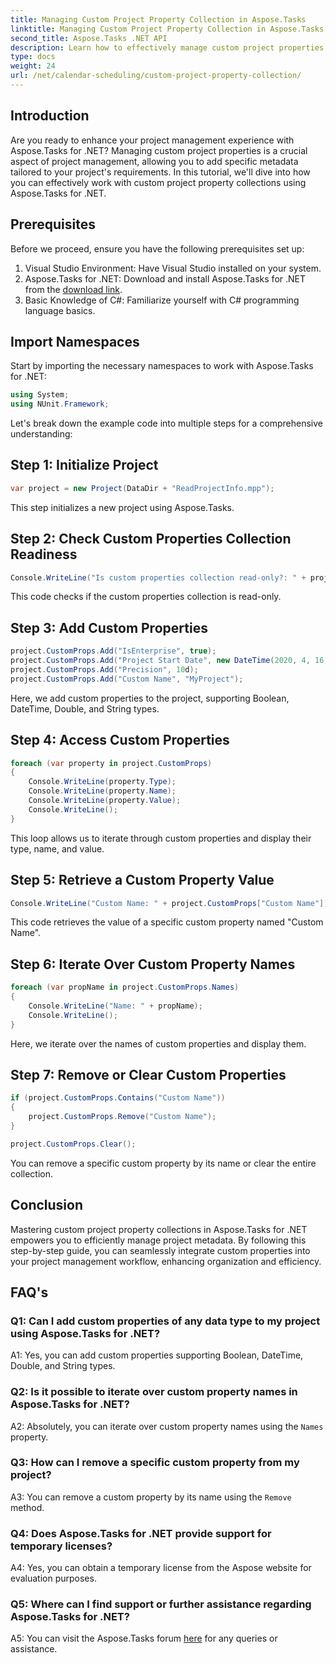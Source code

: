 ```yaml
---
title: Managing Custom Project Property Collection in Aspose.Tasks
linktitle: Managing Custom Project Property Collection in Aspose.Tasks
second_title: Aspose.Tasks .NET API
description: Learn how to effectively manage custom project properties in Aspose.Tasks for .NET, enhancing your project management experience. 
type: docs
weight: 24
url: /net/calendar-scheduling/custom-project-property-collection/
---
```

## Introduction

Are you ready to enhance your project management experience with Aspose.Tasks for .NET? Managing custom project properties is a crucial aspect of project management, allowing you to add specific metadata tailored to your project's requirements. In this tutorial, we'll dive into how you can effectively work with custom project property collections using Aspose.Tasks for .NET.

## Prerequisites

Before we proceed, ensure you have the following prerequisites set up:

1. Visual Studio Environment: Have Visual Studio installed on your system.
2. Aspose.Tasks for .NET: Download and install Aspose.Tasks for .NET from the [download link](https://releases.aspose.com/tasks/net/).
3. Basic Knowledge of C#: Familiarize yourself with C# programming language basics.

## Import Namespaces

Start by importing the necessary namespaces to work with Aspose.Tasks for .NET:

```csharp
using System;
using NUnit.Framework;

```

Let's break down the example code into multiple steps for a comprehensive understanding:

## Step 1: Initialize Project

```csharp
var project = new Project(DataDir + "ReadProjectInfo.mpp");
```

This step initializes a new project using Aspose.Tasks.

## Step 2: Check Custom Properties Collection Readiness

```csharp
Console.WriteLine("Is custom properties collection read-only?: " + project.CustomProps.IsReadOnly);
```

This code checks if the custom properties collection is read-only.

## Step 3: Add Custom Properties

```csharp
project.CustomProps.Add("IsEnterprise", true);
project.CustomProps.Add("Project Start Date", new DateTime(2020, 4, 16, 8, 0, 0));
project.CustomProps.Add("Precision", 10d);
project.CustomProps.Add("Custom Name", "MyProject");
```

Here, we add custom properties to the project, supporting Boolean, DateTime, Double, and String types.

## Step 4: Access Custom Properties

```csharp
foreach (var property in project.CustomProps)
{
    Console.WriteLine(property.Type);
    Console.WriteLine(property.Name);
    Console.WriteLine(property.Value);
    Console.WriteLine();
}
```

This loop allows us to iterate through custom properties and display their type, name, and value.

## Step 5: Retrieve a Custom Property Value

```csharp
Console.WriteLine("Custom Name: " + project.CustomProps["Custom Name"]);
```

This code retrieves the value of a specific custom property named "Custom Name".

## Step 6: Iterate Over Custom Property Names

```csharp
foreach (var propName in project.CustomProps.Names)
{
    Console.WriteLine("Name: " + propName);
    Console.WriteLine();
}
```

Here, we iterate over the names of custom properties and display them.

## Step 7: Remove or Clear Custom Properties

```csharp
if (project.CustomProps.Contains("Custom Name"))
{
    project.CustomProps.Remove("Custom Name");
}

project.CustomProps.Clear();
```

You can remove a specific custom property by its name or clear the entire collection.

## Conclusion

Mastering custom project property collections in Aspose.Tasks for .NET empowers you to efficiently manage project metadata. By following this step-by-step guide, you can seamlessly integrate custom properties into your project management workflow, enhancing organization and efficiency.

## FAQ's

### Q1: Can I add custom properties of any data type to my project using Aspose.Tasks for .NET?

A1: Yes, you can add custom properties supporting Boolean, DateTime, Double, and String types.

### Q2: Is it possible to iterate over custom property names in Aspose.Tasks for .NET?

A2: Absolutely, you can iterate over custom property names using the `Names` property.

### Q3: How can I remove a specific custom property from my project?

A3: You can remove a custom property by its name using the `Remove` method.

### Q4: Does Aspose.Tasks for .NET provide support for temporary licenses?

A4: Yes, you can obtain a temporary license from the Aspose website for evaluation purposes.

### Q5: Where can I find support or further assistance regarding Aspose.Tasks for .NET?

A5: You can visit the Aspose.Tasks forum [here](https://forum.aspose.com/c/tasks/15) for any queries or assistance.
